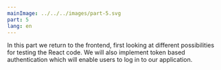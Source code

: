 ```yaml
---
mainImage: ../../../images/part-5.svg
part: 5
lang: en
---
```


<div class="intro">

In this part we return to the frontend, first looking at different possibilities for testing the React code.  We will also implement token based authentication which will enable users to log in to our application.

</div>